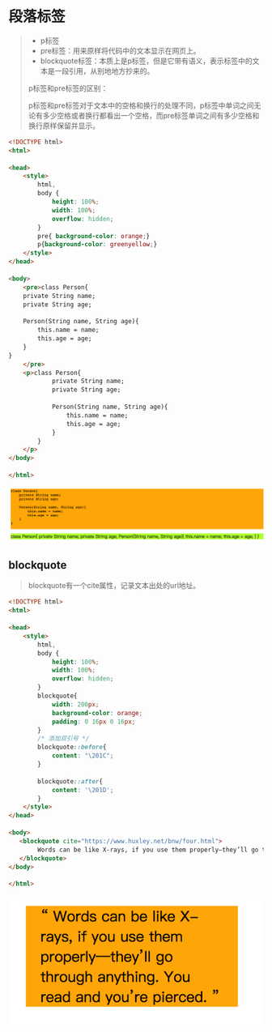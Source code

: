 # 段落标签

> * p标签
> * pre标签：用来原样将代码中的文本显示在网页上。
> * blockquote标签：本质上是p标签，但是它带有语义，表示标签中的文本是一段引用，从别地地方抄来的。
>
> p标签和pre标签的区别：
>
> ​		p标签和pre标签对于文本中的空格和换行的处理不同，p标签中单词之间无论有多少空格或者换行都看出一个空格，而pre标签单词之间有多少空格和换行原样保留并显示。

```html
<!DOCTYPE html>
<html>

<head>
    <style>
        html,
        body {
            height: 100%;
            width: 100%;
            overflow: hidden;
        }
        pre{ background-color: orange;}
        p{background-color: greenyellow;}
    </style>
</head>

<body>
    <pre>class Person{
    private String name;
    private String age;
                
    Person(String name, String age){
        this.name = name;
        this.age = age;
    }
}
    </pre>
    <p>class Person{
            private String name;
            private String age;
            
            Person(String name, String age){
                this.name = name;
                this.age = age;
            }
        }
    </p>
</body>

</html>
```

![image-20201211235014340](media/010-段落/image-20201211235014340.png)



## blockquote

> blockquote有一个cite属性，记录文本出处的url地址。

```html
<!DOCTYPE html>
<html>

<head>
    <style>
        html,
        body {
            height: 100%;
            width: 100%;
            overflow: hidden;
        }
        blockquote{
            width: 200px;
            background-color: orange;
            padding: 0 16px 0 16px;
        }
      	/* 添加双引号 */
        blockquote::before{
            content: "\201C";
        }

        blockquote::after{
            content: '\201D';
        }
    </style>
</head>

<body>
   <blockquote cite="https://www.huxley.net/bnw/four.html">
        Words can be like X-rays, if you use them properly—they’ll go through anything. You read and you’re pierced.
   </blockquote>
</body>

</html>
```

![image-20201211235509223](media/010-段落/image-20201211235509223.png)